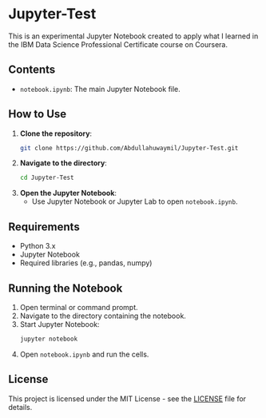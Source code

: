 # Jupyter-Test

This is an experimental Jupyter Notebook created to apply what I learned in the IBM Data Science Professional Certificate course on Coursera.

## Contents

- `notebook.ipynb`: The main Jupyter Notebook file.

## How to Use

1. **Clone the repository**:
    ```sh
    git clone https://github.com/Abdullahuwaymil/Jupyter-Test.git
    ```
2. **Navigate to the directory**:
    ```sh
    cd Jupyter-Test
    ```
3. **Open the Jupyter Notebook**:
    - Use Jupyter Notebook or Jupyter Lab to open `notebook.ipynb`.

## Requirements

- Python 3.x
- Jupyter Notebook
- Required libraries (e.g., pandas, numpy)

## Running the Notebook

1. Open terminal or command prompt.
2. Navigate to the directory containing the notebook.
3. Start Jupyter Notebook:
    ```sh
    jupyter notebook
    ```
4. Open `notebook.ipynb` and run the cells.

## License

This project is licensed under the MIT License - see the [LICENSE](LICENSE) file for details.
